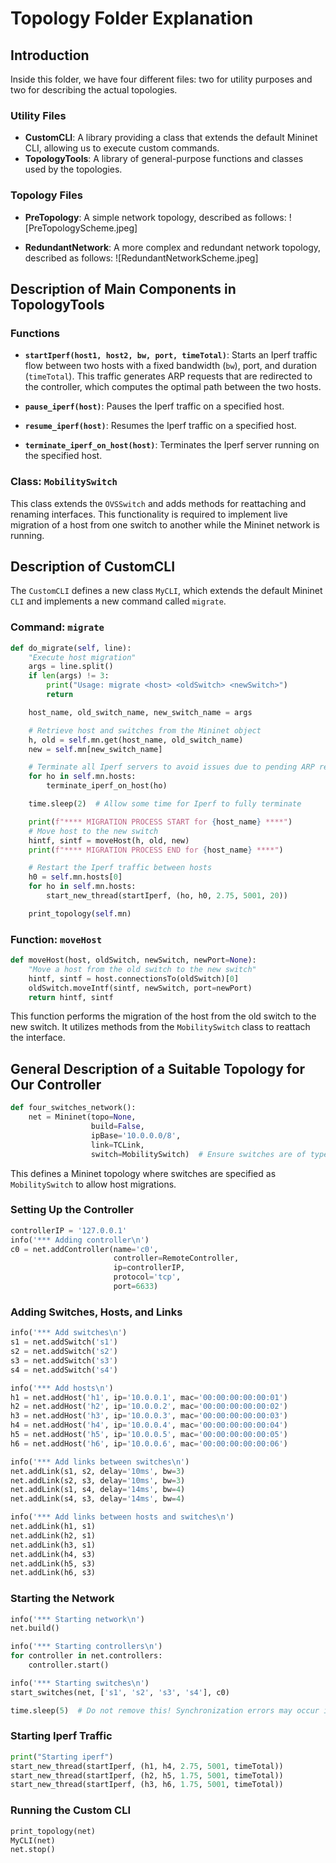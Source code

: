 # Topology Folder Explanation

## Introduction

Inside this folder, we have four different files: two for utility purposes and two for describing the actual topologies.

### Utility Files

- **CustomCLI**: A library providing a class that extends the default Mininet CLI, allowing us to execute custom commands.
- **TopologyTools**: A library of general-purpose functions and classes used by the topologies.

### Topology Files

- **PreTopology**: A simple network topology, described as follows:
    ![PreTopologyScheme.jpeg]

- **RedundantNetwork**: A more complex and redundant network topology, described as follows:
    ![RedundantNetworkScheme.jpeg]

## Description of Main Components in TopologyTools

### Functions

- **`startIperf(host1, host2, bw, port, timeTotal)`**: Starts an Iperf traffic flow between two hosts with a fixed bandwidth (`bw`), port, and duration (`timeTotal`). This traffic generates ARP requests that are redirected to the controller, which computes the optimal path between the two hosts.
  
- **`pause_iperf(host)`**: Pauses the Iperf traffic on a specified host.

- **`resume_iperf(host)`**: Resumes the Iperf traffic on a specified host.

- **`terminate_iperf_on_host(host)`**: Terminates the Iperf server running on the specified host.

### Class: `MobilitySwitch`

This class extends the `OVSSwitch` and adds methods for reattaching and renaming interfaces. This functionality is required to implement live migration of a host from one switch to another while the Mininet network is running.

## Description of CustomCLI

The `CustomCLI` defines a new class `MyCLI`, which extends the default Mininet `CLI` and implements a new command called `migrate`. 

### Command: `migrate`

```python
def do_migrate(self, line):
    "Execute host migration"
    args = line.split()
    if len(args) != 3:
        print("Usage: migrate <host> <oldSwitch> <newSwitch>")      
        return

    host_name, old_switch_name, new_switch_name = args

    # Retrieve host and switches from the Mininet object
    h, old = self.mn.get(host_name, old_switch_name)
    new = self.mn[new_switch_name]

    # Terminate all Iperf servers to avoid issues due to pending ARP requests
    for ho in self.mn.hosts:
        terminate_iperf_on_host(ho)

    time.sleep(2)  # Allow some time for Iperf to fully terminate

    print(f"**** MIGRATION PROCESS START for {host_name} ****")
    # Move host to the new switch
    hintf, sintf = moveHost(h, old, new)
    print(f"**** MIGRATION PROCESS END for {host_name} ****")

    # Restart the Iperf traffic between hosts
    h0 = self.mn.hosts[0]
    for ho in self.mn.hosts:
        start_new_thread(startIperf, (ho, h0, 2.75, 5001, 20))

    print_topology(self.mn)
```

### Function: `moveHost`

```python
def moveHost(host, oldSwitch, newSwitch, newPort=None):
    "Move a host from the old switch to the new switch"
    hintf, sintf = host.connectionsTo(oldSwitch)[0]
    oldSwitch.moveIntf(sintf, newSwitch, port=newPort)
    return hintf, sintf
```

This function performs the migration of the host from the old switch to the new switch. It utilizes methods from the `MobilitySwitch` class to reattach the interface.

## General Description of a Suitable Topology for Our Controller

```python
def four_switches_network():
    net = Mininet(topo=None,
                  build=False,
                  ipBase='10.0.0.0/8', 
                  link=TCLink, 
                  switch=MobilitySwitch)  # Ensure switches are of type MobilitySwitch!
```

This defines a Mininet topology where switches are specified as `MobilitySwitch` to allow host migrations.

### Setting Up the Controller

```python
controllerIP = '127.0.0.1'
info('*** Adding controller\n')
c0 = net.addController(name='c0',
                       controller=RemoteController,
                       ip=controllerIP,
                       protocol='tcp',
                       port=6633)
```

### Adding Switches, Hosts, and Links

```python
info('*** Add switches\n')
s1 = net.addSwitch('s1')
s2 = net.addSwitch('s2')
s3 = net.addSwitch('s3')
s4 = net.addSwitch('s4')

info('*** Add hosts\n')
h1 = net.addHost('h1', ip='10.0.0.1', mac='00:00:00:00:00:01')
h2 = net.addHost('h2', ip='10.0.0.2', mac='00:00:00:00:00:02')
h3 = net.addHost('h3', ip='10.0.0.3', mac='00:00:00:00:00:03')
h4 = net.addHost('h4', ip='10.0.0.4', mac='00:00:00:00:00:04')
h5 = net.addHost('h5', ip='10.0.0.5', mac='00:00:00:00:00:05')
h6 = net.addHost('h6', ip='10.0.0.6', mac='00:00:00:00:00:06')

info('*** Add links between switches\n')
net.addLink(s1, s2, delay='10ms', bw=3)
net.addLink(s2, s3, delay='10ms', bw=3)
net.addLink(s1, s4, delay='14ms', bw=4)
net.addLink(s4, s3, delay='14ms', bw=4)

info('*** Add links between hosts and switches\n')
net.addLink(h1, s1)
net.addLink(h2, s1)
net.addLink(h3, s1)
net.addLink(h4, s3)
net.addLink(h5, s3)
net.addLink(h6, s3)
```

### Starting the Network

```python
info('*** Starting network\n')
net.build()

info('*** Starting controllers\n')
for controller in net.controllers:
    controller.start()

info('*** Starting switches\n')
start_switches(net, ['s1', 's2', 's3', 's4'], c0)

time.sleep(5)  # Do not remove this! Synchronization errors may occur if traffic starts too early.
```

### Starting Iperf Traffic

```python
print("Starting iperf")
start_new_thread(startIperf, (h1, h4, 2.75, 5001, timeTotal))
start_new_thread(startIperf, (h2, h5, 1.75, 5001, timeTotal))
start_new_thread(startIperf, (h3, h6, 1.75, 5001, timeTotal))
```

### Running the Custom CLI

```python
print_topology(net)
MyCLI(net)
net.stop()
```

